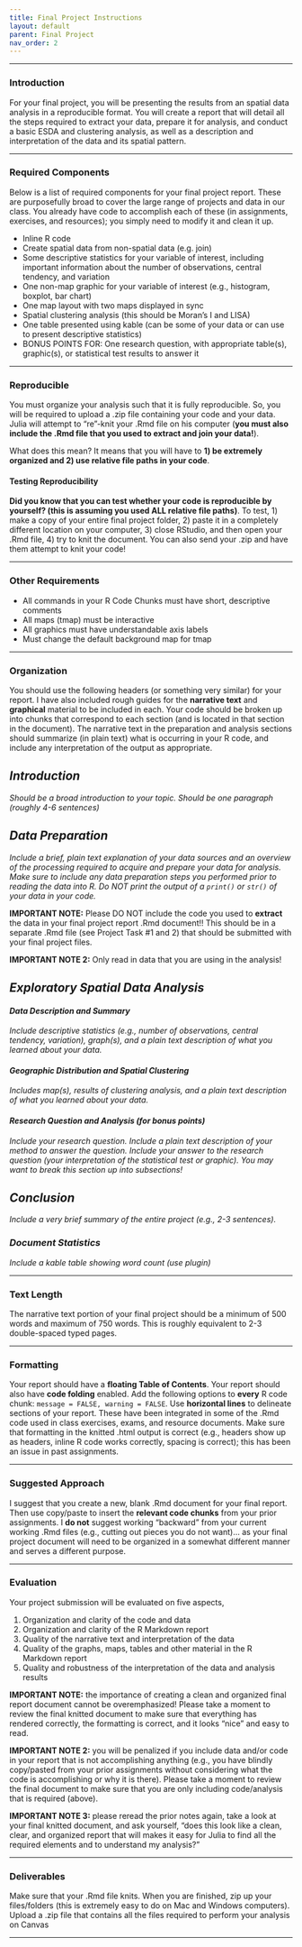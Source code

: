 ```yaml
---
title: Final Project Instructions
layout: default
parent: Final Project
nav_order: 2
---
```



<style>
div.blue { background-color:#ffdad2; padding: 10px 10px 3px 10px;}
</style>

------------------------------------------------------------------------

### Introduction

For your final project, you will be presenting the results from an
spatial data analysis in a reproducible format. You will create a report
that will detail all the steps required to extract your data, prepare it
for analysis, and conduct a basic ESDA and clustering analysis, as well
as a description and interpretation of the data and its spatial pattern.

------------------------------------------------------------------------

### Required Components

Below is a list of required components for your final project report.
These are purposefully broad to cover the large range of projects and
data in our class. You already have code to accomplish each of these (in
assignments, exercises, and resources); you simply need to modify it and
clean it up.

-   Inline R code  
-   Create spatial data from non-spatial data (e.g. join)
-   Some descriptive statistics for your variable of interest, including
    important information about the number of observations, central
    tendency, and variation  
-   One non-map graphic for your variable of interest (e.g., histogram,
    boxplot, bar chart)  
-   One map layout with two maps displayed in sync  
-   Spatial clustering analysis (this should be Moran’s I and LISA)  
-   One table presented using kable (can be some of your data or can use
    to present descriptive statistics)
-   BONUS POINTS FOR: One research question, with appropriate table(s),
    graphic(s), or statistical test results to answer it

------------------------------------------------------------------------

### Reproducible

You must organize your analysis such that it is fully reproducible. So,
you will be required to upload a .zip file containing your code and your
data. Julia will attempt to “re”-knit your .Rmd file on his computer
(**you must also include the .Rmd file that you used to extract and join
your data!**).

What does this mean? It means that you will have to **1) be extremely
organized and 2) use relative file paths in your code**.

#### Testing Reproducibility

**Did you know that you can test whether your code is reproducible by
yourself? (this is assuming you used ALL relative file paths)**. To
test, 1) make a copy of your entire final project folder, 2) paste it in
a completely different location on your computer, 3) close RStudio, and
then open your .Rmd file, 4) try to knit the document. You can also send
your .zip and have them attempt to knit your code!

------------------------------------------------------------------------

### Other Requirements

-   All commands in your R Code Chunks must have short, descriptive
    comments  
-   All maps (tmap) must be interactive
-   All graphics must have understandable axis labels  
-   Must change the default background map for tmap

------------------------------------------------------------------------

### Organization

You should use the following headers (or something very similar) for
your report. I have also included rough guides for the **narrative
text** and **graphical** material to be included in each. Your code
should be broken up into chunks that correspond to each section (and is
located in that section in the document). The narrative text in the
preparation and analysis sections should summarize (in plain text) what
is occurring in your R code, and include any interpretation of the
output as appropriate.

## *Introduction*

*Should be a broad introduction to your topic. Should be one paragraph
(roughly 4-6 sentences)*

## *Data Preparation*

*Include a brief, plain text explanation of your data sources and an
overview of the processing required to acquire and prepare your data for
analysis. Make sure to include any data preparation steps you performed
prior to reading the data into R. Do NOT print the output of a `print()`
or `str()` of your data in your code.*

**IMPORTANT NOTE:** Please DO NOT include the code you used to
**extract** the data in your final project report .Rmd document!! This
should be in a separate .Rmd file (see Project Task \#1 and 2) that
should be submitted with your final project files.

**IMPORTANT NOTE 2:** Only read in data that you are using in the
analysis!

## *Exploratory Spatial Data Analysis*

#### *Data Description and Summary*

*Include descriptive statistics (e.g., number of observations, central
tendency, variation), graph(s), and a plain text description of what you
learned about your data.*

#### *Geographic Distribution and Spatial Clustering*

*Includes map(s), results of clustering analysis, and a plain text
description of what you learned about your data.*

#### *Research Question and Analysis (for bonus points)*

*Include your research question. Include a plain text description of
your method to answer the question. Include your answer to the research
question (your interpretation of the statistical test or graphic). You
may want to break this section up into subsections!*

## *Conclusion*

*Include a very brief summary of the entire project (e.g., 2-3
sentences).*

### *Document Statistics*

*Include a kable table showing word count (use plugin)*

------------------------------------------------------------------------

### Text Length

The narrative text portion of your final project should be a minimum of
500 words and maximum of 750 words. This is roughly equivalent to 2-3
double-spaced typed pages.

------------------------------------------------------------------------

### Formatting

Your report should have a **floating Table of Contents**. Your report
should also have **code folding** enabled. Add the following options to
**every** R code chunk: `message = FALSE, warning = FALSE`. Use
**horizontal lines** to delineate sections of your report. These have
been integrated in some of the .Rmd code used in class exercises, exams,
and resource documents. Make sure that formatting in the knitted .html
output is correct (e.g., headers show up as headers, inline R code works
correctly, spacing is correct); this has been an issue in past
assignments.

------------------------------------------------------------------------

### Suggested Approach

I suggest that you create a new, blank .Rmd document for your final
report. Then use copy/paste to insert the **relevant code chunks** from
your prior assignments. I **do not** suggest working “backward” from
your current working .Rmd files (e.g., cutting out pieces you do not
want)… as your final project document will need to be organized in a
somewhat different manner and serves a different purpose.

------------------------------------------------------------------------

### Evaluation

Your project submission will be evaluated on five aspects,

1.  Organization and clarity of the code and data  
2.  Organization and clarity of the R Markdown report  
3.  Quality of the narrative text and interpretation of the data  
4.  Quality of the graphs, maps, tables and other material in the R
    Markdown report  
5.  Quality and robustness of the interpretation of the data and
    analysis results

**IMPORTANT NOTE:** the importance of creating a clean and organized
final report document cannot be overemphasized! Please take a moment to
review the final knitted document to make sure that everything has
rendered correctly, the formatting is correct, and it looks “nice” and
easy to read.

**IMPORTANT NOTE 2:** you will be penalized if you include data and/or
code in your report that is not accomplishing anything (e.g., you have
blindly copy/pasted from your prior assignments without considering what
the code is accomplishing or why it is there). Please take a moment to
review the final document to make sure that you are only including
code/analysis that is required (above).

**IMPORTANT NOTE 3:** please reread the prior notes again, take a look
at your final knitted document, and ask yourself, “does this look like a
clean, clear, and organized report that will makes it easy for Julia to
find all the required elements and to understand my analysis?”

------------------------------------------------------------------------

### Deliverables

Make sure that your .Rmd file knits. When you are finished, zip up your
files/folders (this is extremely easy to do on Mac and Windows
computers). Upload a .zip file that contains all the files required to
perform your analysis on Canvas

------------------------------------------------------------------------
